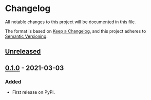 # Changelog
All notable changes to this project will be documented in this file.

The format is based on [Keep a Changelog](https://keepachangelog.com/en/1.0.0/),
and this project adheres to [Semantic Versioning](https://semver.org/spec/v2.0.0.html).


## [Unreleased]

## [0.1.0] - 2021-03-03
### Added
- First release on PyPI.

[Unreleased]: https://github.com/mario-bermonti/stimpool/compare/v0.1.0...HEAD
[0.1.0]: https://github.com/mario-bermonti/stimpool/compare/releases/tag/v0.1.0
